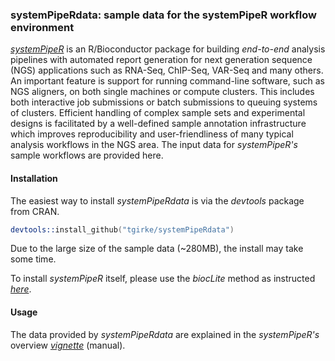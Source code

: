 ### systemPipeRdata: sample data for the systemPipeR workflow environment

[_systemPipeR_](http://www.bioconductor.org/packages/devel/bioc/html/systemPipeR.html)
is an R/Bioconductor package for building *end-to-end* analysis pipelines with
automated report generation for next generation sequence (NGS) applications
such as RNA-Seq, ChIP-Seq, VAR-Seq and many others. An important feature is
support for running command-line software, such as NGS aligners, on both single
machines or compute clusters. This includes both interactive job submissions or
batch submissions to queuing systems of clusters.  Efficient handling of
complex sample sets and experimental designs is facilitated by a well-defined
sample annotation infrastructure which improves reproducibility and
user-friendliness of many typical analysis workflows in the NGS area. The
input data for _systemPipeR's_ sample workflows are provided here.

#### Installation 
The easiest way to install _systemPipeRdata_ is via the _devtools_ package from
CRAN.
```s
devtools::install_github("tgirke/systemPipeRdata")
```
Due to the large size of the sample data (~280MB), the install may take some time.

To install _systemPipeR_ itself, please use the _biocLite_ method as instructed 
[_here_](http://www.bioconductor.org/packages/devel/bioc/html/systemPipeR.html).

#### Usage
The data provided by _systemPipeRdata_ are explained in the _systemPipeR's_ overview
[_vignette_](http://www.bioconductor.org/packages/devel/bioc/html/systemPipeR.html) (manual).
